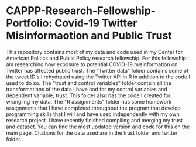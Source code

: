 # CAPPP-Research-Fellowship-Portfolio: Covid-19 Twitter Misinformaotion and Public Trust
This repository contains most of my data and code used in my Center for American Politics and Public Policy research fellowship. For this fellowship I am researching how exposure to potential COVID-19 misinformation on Twitter has affected public trust. The "Twitter data" folder contains some of the tweet ID's I rehydrated using the Twitter API in R in addition to the code I used to do so. The "trust and control variables" folder contain all the transformations of the data I have had for my control variables and dependent variable, trust. This folder also has the code I created for wrangling my data. The "R assignments" folder has some homework assignments that I have completed throughout the program that develop programming skills that I will and have used independently with my own research project. I have recently finished compiling and merging my trust and dataset. You can find the most updated version and code for this on the main page. Citations for the data used are in the trust folder and twitter folder. 
